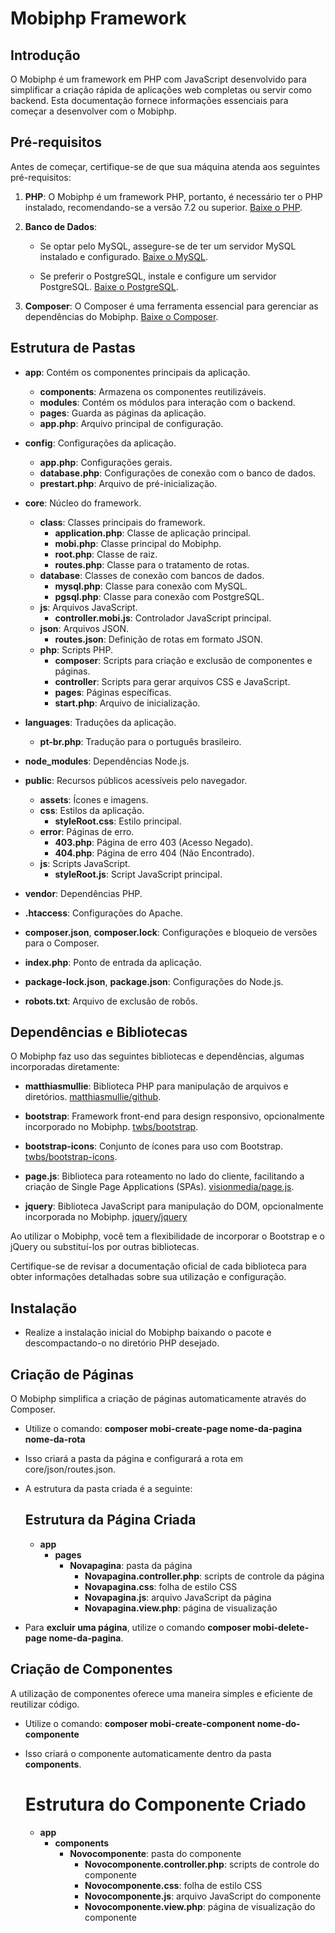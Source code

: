 # Mobiphp Framework

## Introdução

O Mobiphp é um framework em PHP com JavaScript desenvolvido para simplificar a criação rápida de aplicações web completas ou servir como backend. Esta documentação fornece informações essenciais para começar a desenvolver com o Mobiphp.

## Pré-requisitos

Antes de começar, certifique-se de que sua máquina atenda aos seguintes pré-requisitos:

1. **PHP**: O Mobiphp é um framework PHP, portanto, é necessário ter o PHP instalado, recomendando-se a versão 7.2 ou superior. [Baixe o PHP](https://www.php.net/).

2. **Banco de Dados**:

   - Se optar pelo MySQL, assegure-se de ter um servidor MySQL instalado e configurado. [Baixe o MySQL](https://www.mysql.com/).

   - Se preferir o PostgreSQL, instale e configure um servidor PostgreSQL. [Baixe o PostgreSQL](https://www.postgresql.org/).

3. **Composer**: O Composer é uma ferramenta essencial para gerenciar as dependências do Mobiphp. [Baixe o Composer](https://getcomposer.org/).

## Estrutura de Pastas

- **app**: Contém os componentes principais da aplicação.
  - **components**: Armazena os componentes reutilizáveis.
  - **modules**: Contém os módulos para interação com o backend.
  - **pages**: Guarda as páginas da aplicação.
  - **app.php**: Arquivo principal de configuração.

- **config**: Configurações da aplicação.
  - **app.php**: Configurações gerais.
  - **database.php**: Configurações de conexão com o banco de dados.
  - **prestart.php**: Arquivo de pré-inicialização.

- **core**: Núcleo do framework.
  - **class**: Classes principais do framework.
    - **application.php**: Classe de aplicação principal.
    - **mobi.php**: Classe principal do Mobiphp.
    - **root.php**: Classe de raiz.
    - **routes.php**: Classe para o tratamento de rotas.
  - **database**: Classes de conexão com bancos de dados.
    - **mysql.php**: Classe para conexão com MySQL.
    - **pgsql.php**: Classe para conexão com PostgreSQL.
  - **js**: Arquivos JavaScript.
    - **controller.mobi.js**: Controlador JavaScript principal.
  - **json**: Arquivos JSON.
    - **routes.json**: Definição de rotas em formato JSON.
  - **php**: Scripts PHP.
    - **composer**: Scripts para criação e exclusão de componentes e páginas.
    - **controller**: Scripts para gerar arquivos CSS e JavaScript.
    - **pages**: Páginas específicas.
    - **start.php**: Arquivo de inicialização.

- **languages**: Traduções da aplicação.
  - **pt-br.php**: Tradução para o português brasileiro.

- **node_modules**: Dependências Node.js.

- **public**: Recursos públicos acessíveis pelo navegador.
  - **assets**: Ícones e imagens.
  - **css**: Estilos da aplicação.
    - **styleRoot.css**: Estilo principal.
  - **error**: Páginas de erro.
    - **403.php**: Página de erro 403 (Acesso Negado).
    - **404.php**: Página de erro 404 (Não Encontrado).
  - **js**: Scripts JavaScript.
    - **styleRoot.js**: Script JavaScript principal.

- **vendor**: Dependências PHP.

- **.htaccess**: Configurações do Apache.

- **composer.json**, **composer.lock**: Configurações e bloqueio de versões para o Composer.

- **index.php**: Ponto de entrada da aplicação.

- **package-lock.json**, **package.json**: Configurações do Node.js.

- **robots.txt**: Arquivo de exclusão de robôs.

## Dependências e Bibliotecas

O Mobiphp faz uso das seguintes bibliotecas e dependências, algumas incorporadas diretamente:

- **matthiasmullie**: Biblioteca PHP para manipulação de arquivos e diretórios. [matthiasmullie/github](https://github.com/matthiasmullie).

- **bootstrap**: Framework front-end para design responsivo, opcionalmente incorporado no Mobiphp. [twbs/bootstrap](https://github.com/twbs/bootstrap).

- **bootstrap-icons**: Conjunto de ícones para uso com Bootstrap. [twbs/bootstrap-icons](https://github.com/twbs/bootstrap-icons).

- **page.js**: Biblioteca para roteamento no lado do cliente, facilitando a criação de Single Page Applications (SPAs). [visionmedia/page.js](https://github.com/visionmedia/page.js).

- **jquery**: Biblioteca JavaScript para manipulação do DOM, opcionalmente incorporada no Mobiphp. [jquery/jquery](https://github.com/jquery/jquery)

Ao utilizar o Mobiphp, você tem a flexibilidade de incorporar o Bootstrap e o jQuery ou substituí-los por outras bibliotecas.

Certifique-se de revisar a documentação oficial de cada biblioteca para obter informações detalhadas sobre sua utilização e configuração.

## Instalação

- Realize a instalação inicial do Mobiphp baixando o pacote e descompactando-o no diretório PHP desejado.

## Criação de Páginas

O Mobiphp simplifica a criação de páginas automaticamente através do Composer.

- Utilize o comando: **composer mobi-create-page nome-da-pagina nome-da-rota**
- Isso criará a pasta da página e configurará a rota em core/json/routes.json.
- A estrutura da pasta criada é a seguinte:

  ## Estrutura da Página Criada
  - **app**
     - **pages**
        - **Novapagina**: pasta da página
          - **Novapagina.controller.php**: scripts de controle da página
          - **Novapagina.css**: folha de estilo CSS
          - **Novapagina.js**: arquivo JavaScript da página
          - **Novapagina.view.php**: página de visualização

- Para **excluir uma página**, utilize o comando **composer mobi-delete-page nome-da-pagina**.

## Criação de Componentes

A utilização de componentes oferece uma maneira simples e eficiente de reutilizar código.

- Utilize o comando: **composer mobi-create-component nome-do-componente**
- Isso criará o componente automaticamente dentro da pasta **components**.

  # Estrutura do Componente Criado
  - **app**
     - **components**
        - **Novocomponente**: pasta do componente
          - **Novocomponente.controller.php**: scripts de controle do componente
          - **Novocomponente.css**: folha de estilo CSS
          - **Novocomponente.js**: arquivo JavaScript do componente
          - **Novocomponente.view.php**: página de visualização do componente

  ##